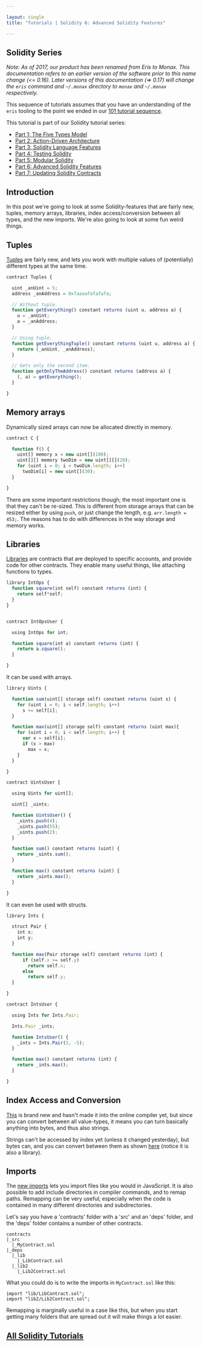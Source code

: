 ```yaml
---

layout: single
title: "Tutorials | Solidity 6: Advanced Solidity Features"

---
```


## Solidity Series

<div class="note">
  <em>Note: As of 2017, our product has been renamed from Eris to Monax. This documentation refers to an earlier version of the software prior to this name change (<= 0.16). Later versions of this documentation (=> 0.17) will change the <code>eris</code> command and <code>~/.monax</code> directory to <code>monax</code> and <code>~/.monax</code> respectively.</em>
</div>

This sequence of tutorials assumes that you have an understanding of the `eris` tooling to the point we ended in our [101 tutorial sequence](/docs/getting-started/).

This tutorial is part of our Solidity tutorial series:

* [Part 1: The Five Types Model](/docs/solidity/solidity_1_the_five_types_model)
* [Part 2: Action-Driven Architecture](/docs/solidity/solidity_2_action_driven_architecture)
* [Part 3: Solidity Language Features](/docs/solidity/solidity_3_solidity_language_features)
* [Part 4: Testing Solidity](/docs/solidity/solidity_4_testing_solidity)
* [Part 5: Modular Solidity](/docs/solidity/solidity_5_modular_solidity)
* [Part 6: Advanced Solidity Features](/docs/solidity/solidity_6_advanced_solidity_features)
* [Part 7: Updating Solidity Contracts](/docs/solidity/solidity_7_updating_solidity_contracts)

## Introduction

In this post we're going to look at some Solidity-features that are fairly new, tuples, memory arrays, libraries, index access/conversion between all types, and the new imports. We're also going to look at some fun weird things.

## Tuples

[Tuples](http://solidity.readthedocs.org/en/latest/control-structures.html#destructuring-assignments-and-returning-multiple-values) are fairly new, and lets you work with multiple values of (potentially) different types at the same time.

```javascript
contract Tuples {

  uint _anUint = 5;
  address _anAddress = 0xfaaaafafafafa;

  // Without tuple.
  function getEverything() constant returns (uint u, address a) {
    u = _anUint;
    a = _anAddress;
  }

  // Using tuple.
  function getEverythingTuple() constant returns (uint u, address a) {
    return (_anUint, _anAddress);
  }

  // Gets only the second item.
  function getOnlyTheAddress() constant returns (address a) {
    (, a) = getEverything();
  }

}
```

## Memory arrays

Dynamically sized arrays can now be allocated directly in memory.

```javascript
contract C {

  function f() {
    uint[] memory x = new uint[](100);
    uint[][] memory twoDim = new uint[][](20);
    for (uint i = 0; i < twoDim.length; i++)
      twoDim[i] = new uint[](30);
  }

}
```

There are some important restrictions though; the most important one is that they can't be re-sized. This is different from storage arrays that can be resized either by using `push`, or just change the length, e.g. `arr.length = 453;`. The reasons has to do with differences in the way storage and memory works.

## Libraries

[Libraries](http://solidity.readthedocs.org/en/latest/contracts.html#libraries) are contracts that are deployed to specific accounts, and provide code for other contracts. They enable many useful things, like attaching functions to types.

```javascript
library IntOps {
  function square(int self) constant returns (int) {
    return self*self;
  }
}


contract IntOpsUser {

  using IntOps for int;

  function square(int a) constant returns (int) {
    return a.square();
  }

}
```

It can be used with arrays.

```javascript
library Uints {

  function sum(uint[] storage self) constant returns (uint s) {
    for (uint i = 0; i < self.length; i++)
      s += self[i];
  }

  function max(uint[] storage self) constant returns (uint max){
    for (uint i = 0; i < self.length; i++) {
      var x = self[i];
      if (x > max)
        max = x;
    }
  }

}

contract UintsUser {

  using Uints for uint[];

  uint[] _uints;

  function UintsUser() {
    _uints.push(4);
    _uints.push(55);
    _uints.push(2);
  }

  function sum() constant returns (uint) {
    return _uints.sum();
  }

  function max() constant returns (uint) {
    return _uints.max();
  }

}
```

It can even be used with structs.

```javascript
library Ints {

  struct Pair {
    int x;
    int y;
  }

  function max(Pair storage self) constant returns (int) {
      if (self.x >= self.y)
        return self.x;
      else
        return self.y;
  }

}

contract IntsUser {

  using Ints for Ints.Pair;

  Ints.Pair _ints;

  function IntsUser() {
    _ints = Ints.Pair(3, -5);
  }

  function max() constant returns (int) {
    return _ints.max();
  }

}
```

## Index Access and Conversion

[This](https://github.com/ethereum/wiki/wiki/Solidity-Features#index-access-for-fixed-bytes-type) is brand new and hasn't made it into the online compiler yet, but since you can convert between all value-types, it means you can turn basically anything into bytes, and thus also strings.

Strings can't be accessed by index yet (unless it changed yesterday), but bytes can, and you can convert between them as shown [here](https://github.com/ethereum/dapp-bin/blob/master/library/stringUtils.sol) (notice it is also a library).

## Imports

The [new imports](https://solidity.readthedocs.org/en/latest/layout-of-source-files.html#importing-other-source-files) lets you import files like you would in JavaScript. It is also possible to add include directories in compiler commands, and to remap paths. Remapping can be very useful; especially when the code is contained in many different directories and subdirectories.

Let's say you have a 'contracts' folder with a 'src' and an 'deps' folder, and the 'deps' folder contains a number of other contracts.

```
contracts
|_src
  |_MyContract.sol
|_deps
  |_lib
    |_LibContract.sol
  |_lib2
    |_Lib2Contract.sol
```

What you could do is to write the imports in `MyContract.sol` like this:

```
import "lib/LibContract.sol";
import "lib2/Lib2Contract.sol";
```

Remapping is marginally useful in a case like this, but when you start getting many folders that are spread out it will make things a lot easier.


## [<i class="fa fa-chevron-circle-left" aria-hidden="true"></i> All Solidity Tutorials](/docs/solidity/)

